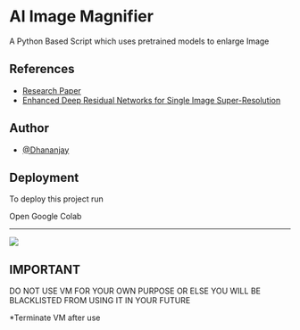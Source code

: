 
# AI Image Magnifier

A Python Based Script which uses pretrained models to enlarge Image


## References

 - [Research Paper](https://data.vision.ee.ethz.ch/cvl/DIV2K/)
 - [Enhanced Deep Residual Networks for Single Image Super-Resolution](https://arxiv.org/pdf/1707.02921.pdf)

  
## Author

- [@Dhananjay](https://github.com/Dhananjay-JSR)

  
## Deployment

To deploy this project run

Open Google Colab

---------------------------- 
[<img src="https://colab.research.google.com/assets/colab-badge.svg" align="center">](https://colab.research.google.com/github/jantic/DeOldify/blob/master/ImageColorizerColabStable.ipynb)

## IMPORTANT

DO NOT USE VM FOR YOUR OWN PURPOSE OR ELSE YOU WILL BE BLACKLISTED FROM USING IT IN YOUR FUTURE

*Terminate VM after use